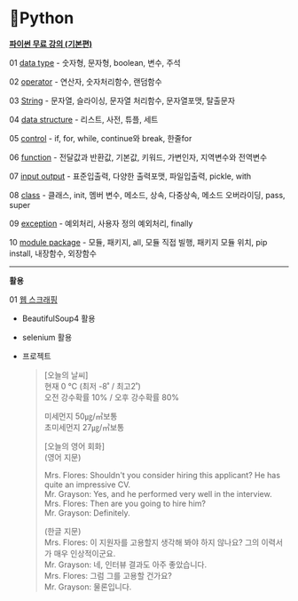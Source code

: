 # :book: ​Python

[**파이썬 무료 강의 (기본편)**](https://www.inflearn.com/course/%EB%82%98%EB%8F%84%EC%BD%94%EB%94%A9-%ED%8C%8C%EC%9D%B4%EC%8D%AC-%EA%B8%B0%EB%B3%B8/dashboard)

01 [data type](https://github.com/kimjinmi/Study/blob/main/Python/01%20datatype.py) - 숫자형, 문자형, boolean, 변수, 주석

02 [operator](https://github.com/kimjinmi/Study/blob/main/Python/02%20operator.py) - 연산자, 숫자처리함수, 랜덤함수

03 [String](https://github.com/kimjinmi/Study/blob/main/Python/03%20String.py) - 문자열, 슬라이싱, 문자열 처리함수, 문자열포맷, 탈출문자

04 [data structure](https://github.com/kimjinmi/Study/blob/main/Python/04%20data%20structure.py) - 리스트, 사전, 튜플, 세트

05 [control](https://github.com/kimjinmi/Study/blob/main/Python/05%20control.py) - if, for, while, continue와 break, 한줄for

06 [function](https://github.com/kimjinmi/Study/blob/main/Python/06%20function.py) - 전달값과 반환값, 기본값, 키워드, 가변인자, 지역변수와 전역변수

07 [input output](https://github.com/kimjinmi/Study/blob/main/Python/07%20input%20output.py#L80) - 표준입출력, 다양한 출력포맷, 파일입출력, pickle, with

08 [class](https://github.com/kimjinmi/Study/blob/main/Python/08%20class.py) - 클래스, init, 멤버 변수, 메소드, 상속, 다중상속, 메소드 오버라이딩, pass, super

09 [exception](https://github.com/kimjinmi/Study/blob/main/Python/09%20exception.py) - 예외처리, 사용자 정의 예외처리, finally

10 [module package](https://github.com/kimjinmi/Study/blob/main/Python/10%20module%20package.py) - 모듈, 패키지, all, 모듈 직접 빌행, 패키지 모듈 위치, pip install, 내장함수, 외장함수

---

**활용**

01 [웹 스크래핑](https://github.com/kimjinmi/Study/tree/main/Python/web_scraping)

- BeautifulSoup4 활용

- selenium 활용

- 프로젝트 

  > [오늘의 날씨]  
  > 현재 0 ℃  (최저 -8˚ / 최고2˚)        
  > 오전 강수확률 10% / 오후 강수확률 80%   
  >
  > 미세먼지 50㎍/㎥보통  
  > 초미세먼지 27㎍/㎥보통 
  >
  > 
  >
  > [오늘의 영어 회화]    
  > (영어 지문)     
  >
  > Mrs. Flores: Shouldn't you consider hiring this applicant? He has quite an impressive CV.   
  > Mr. Grayson: Yes, and he performed very well in the interview.  
  > Mrs. Flores: Then are you going to hire him?  
  > Mr. Grayson: Definitely.     
  >
  > (한글 지문)   
  > Mrs. Flores: 이 지원자를 고용할지 생각해 봐야 하지 않나요? 그의 이력서가 매우 인상적이군요.   
  > Mr. Grayson: 네, 인터뷰 결과도 아주 좋았습니다.   
  > Mrs. Flores: 그럼 그를 고용할 건가요?   
  > Mr. Grayson: 물론입니다.
  
  